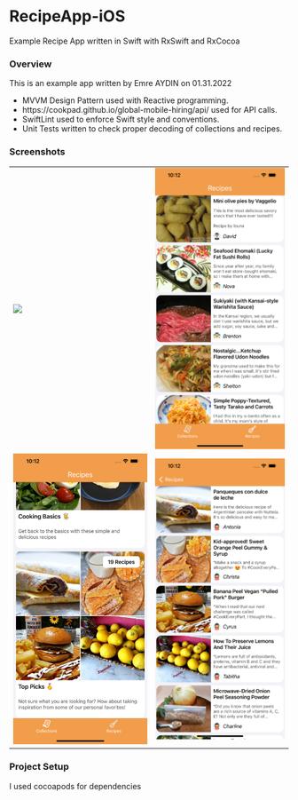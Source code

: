 # RecipeApp-iOS
Example Recipe App written in Swift with RxSwift and RxCocoa

<h3>Overview</h3>
This is an example app written by Emre AYDIN on 01.31.2022<br>
<ul>
    <li>MVVM Design Pattern used with Reactive programming.</li>
    <li>https://cookpad.github.io/global-mobile-hiring/api/ used for API calls.</li>
    <li>SwiftLint used to enforce Swift style and conventions.</li>
    <li>Unit Tests written to check proper decoding of collections and recipes.</li>
</ul>

<h3>Screenshots</h3>
<table>
  <tr>
    <td>
        <img src="/screenshots/1.png">
    </td>
    <td>
        <img src="/screenshots/2.png">
    </td>
  </tr>
  <tr>
    <td>
        <img src="/screenshots/3.png">
    </td>
    <td>
        <img src="/screenshots/4.png">
    </td>
  </tr>
</table>

<h3>Project Setup</h3>
I used cocoapods for dependencies
